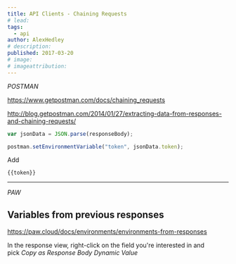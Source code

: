 ```yaml
---
title: API Clients - Chaining Requests
# lead:
tags:
  - api
author: AlexHedley
# description:
published: 2017-03-20
# image:
# imageattribution:
---
```


_POSTMAN_

https://www.getpostman.com/docs/chaining_requests

http://blog.getpostman.com/2014/01/27/extracting-data-from-responses-and-chaining-requests/

```javascript
var jsonData = JSON.parse(responseBody);

postman.setEnvironmentVariable("token", jsonData.token);
```

Add

`{{token}}`

---

_PAW_

## Variables from previous responses

https://paw.cloud/docs/environments/environments-from-responses

In the response view, right-click on the field you're interested in and pick *Copy as Response Body Dynamic Value*

